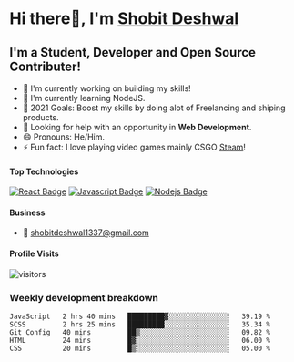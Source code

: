 # Hi there👋, I'm [Shobit Deshwal](https://shobitdeshwal.netlify.app/)

## I'm a Student, Developer and Open Source Contributer!

- 🔭 I'm currently working on building my skills!
- 🌱 I'm currently learning NodeJS.
- 🥅 2021 Goals: Boost my skills by doing alot of Freelancing and shiping products.
- 🤔 Looking for help with an opportunity in **Web Development**.
- 😄 Pronouns: He/Him.
- ⚡ Fun fact: I love playing video games mainly CSGO [Steam](https://steamcommunity.com/id/shobit1337/)!

<!-- ### Latest Blog Posts -->

<!-- BLOG-POST-LIST:START -->
<!-- BLOG-POST-LIST:END -->

#### Top Technologies

<!-- TODO: Make technologies links takes you to repositories -->

[![React Badge](https://img.shields.io/badge/-React-61DBFB?style=for-the-badge&labelColor=black&logo=react&logoColor=61DBFB)](#) [![Javascript Badge](https://img.shields.io/badge/-Javascript-F0DB4F?style=for-the-badge&labelColor=black&logo=javascript&logoColor=F0DB4F)](#) [![Nodejs Badge](https://img.shields.io/badge/-Nodejs-3C873A?style=for-the-badge&labelColor=black&logo=node.js&logoColor=3C873A)](#)

#### Business

- :email: shobitdeshwal1337@gmail.com

#### Profile Visits

![visitors](https://visitor-badge.glitch.me/badge?page_id=shobit1337.shobit1337)

### Weekly development breakdown

<!--START_SECTION:waka-->
```text
JavaScript   2 hrs 40 mins   █████████▓░░░░░░░░░░░░░░░   39.19 % 
SCSS         2 hrs 25 mins   █████████░░░░░░░░░░░░░░░░   35.34 % 
Git Config   40 mins         ██▒░░░░░░░░░░░░░░░░░░░░░░   09.82 % 
HTML         24 mins         █▓░░░░░░░░░░░░░░░░░░░░░░░   06.00 % 
CSS          20 mins         █▒░░░░░░░░░░░░░░░░░░░░░░░   05.00 % 
```
<!--END_SECTION:waka-->
